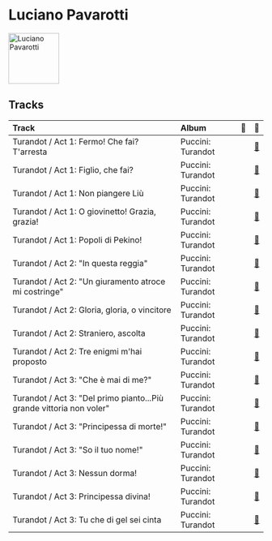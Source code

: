 
# Luciano Pavarotti


<img src="https://i.scdn.co/image/ab6761610000e5eb7c79a26af7f4b435ec8c6b95" alt="Luciano Pavarotti" width="100" />

## Tracks

| Track                                                                | Album             | 💚   | 🔗                                                          |
|:---------------------------------------------------------------------|:------------------|:----|:-----------------------------------------------------------|
| Turandot / Act 1: Fermo! Che fai? T'arresta                          | Puccini: Turandot |     | [🔗](https://open.spotify.com/track/3naqgoS9hRsXIcORoowQwX) |
| Turandot / Act 1: Figlio, che fai?                                   | Puccini: Turandot |     | [🔗](https://open.spotify.com/track/69Vi1KGABtrvKpF7eKxNLx) |
| Turandot / Act 1: Non piangere Liù                                   | Puccini: Turandot |     | [🔗](https://open.spotify.com/track/1pTjPvw4Bru6c23MVLlL8x) |
| Turandot / Act 1: O giovinetto! Grazia, grazia!                      | Puccini: Turandot |     | [🔗](https://open.spotify.com/track/4lAACodxCqILYJqzX1fIAb) |
| Turandot / Act 1: Popoli di Pekino!                                  | Puccini: Turandot |     | [🔗](https://open.spotify.com/track/3yRapM2Nv2X6QNSN6X709r) |
| Turandot / Act 2: "In questa reggia"                                 | Puccini: Turandot |     | [🔗](https://open.spotify.com/track/18Q8LU3a7tAhR0ty9ReLhT) |
| Turandot / Act 2: "Un giuramento atroce mi costringe"                | Puccini: Turandot |     | [🔗](https://open.spotify.com/track/516eka25M7jZ0YK5EcepTe) |
| Turandot / Act 2: Gloria, gloria, o vincitore                        | Puccini: Turandot |     | [🔗](https://open.spotify.com/track/2dU8bK1qqZWpZ0XTb2B1XG) |
| Turandot / Act 2: Straniero, ascolta                                 | Puccini: Turandot |     | [🔗](https://open.spotify.com/track/6dNUykCNYFSrTkDToXYrGH) |
| Turandot / Act 2: Tre enigmi m'hai proposto                          | Puccini: Turandot |     | [🔗](https://open.spotify.com/track/2qFzW35ttnSJvScksWF2hR) |
| Turandot / Act 3: "Che è mai di me?"                                 | Puccini: Turandot |     | [🔗](https://open.spotify.com/track/2Cff1yETLyadMuzFSwdCFn) |
| Turandot / Act 3: "Del primo pianto...Più grande vittoria non voler" | Puccini: Turandot |     | [🔗](https://open.spotify.com/track/3Et5wfvnG8ARkZsTZwHsMt) |
| Turandot / Act 3: "Principessa di morte!"                            | Puccini: Turandot |     | [🔗](https://open.spotify.com/track/6qKgy1ghLJHDRKTB6RdROj) |
| Turandot / Act 3: "So il tuo nome!"                                  | Puccini: Turandot |     | [🔗](https://open.spotify.com/track/5P0ARSgqHxQIVUJY1Vd4vT) |
| Turandot / Act 3: Nessun dorma!                                      | Puccini: Turandot |     | [🔗](https://open.spotify.com/track/3b9Dae2aPvOGKNOcdhj9CP) |
| Turandot / Act 3: Principessa divina!                                | Puccini: Turandot |     | [🔗](https://open.spotify.com/track/6FtaSRGKo7ioy6gHVqz6bb) |
| Turandot / Act 3: Tu che di gel sei cinta                            | Puccini: Turandot |     | [🔗](https://open.spotify.com/track/7pECTsr1X4UK0xpRvQLzkz) |